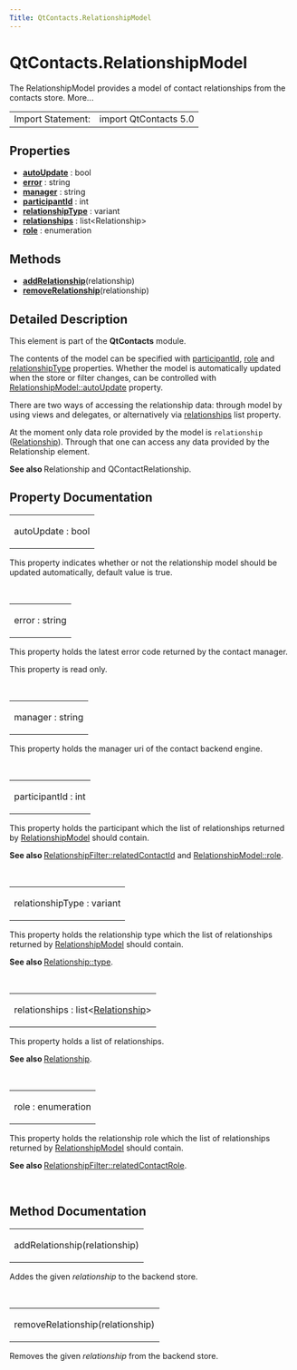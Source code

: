 ```yaml
---
Title: QtContacts.RelationshipModel
---
```


# QtContacts.RelationshipModel

<span class="subtitle"></span>
<!-- $$$RelationshipModel-brief -->
<p>The RelationshipModel provides a model of contact relationships from the contacts store. More...</p>
<!-- @@@RelationshipModel -->
<table class="alignedsummary">
<tr><td class="memItemLeft rightAlign topAlign"> Import Statement:</td><td class="memItemRight bottomAlign"> import QtContacts 5.0</td></tr></table><ul>
</ul>
<h2 id="properties">Properties</h2>
<ul>
<li class="fn"><b><b><a href="#autoUpdate-prop">autoUpdate</a></b></b> : bool</li>
<li class="fn"><b><b><a href="#error-prop">error</a></b></b> : string</li>
<li class="fn"><b><b><a href="#manager-prop">manager</a></b></b> : string</li>
<li class="fn"><b><b><a href="#participantId-prop">participantId</a></b></b> : int</li>
<li class="fn"><b><b><a href="#relationshipType-prop">relationshipType</a></b></b> : variant</li>
<li class="fn"><b><b><a href="#relationships-prop">relationships</a></b></b> : list&lt;Relationship&gt;</li>
<li class="fn"><b><b><a href="#role-prop">role</a></b></b> : enumeration</li>
</ul>
<h2 id="methods">Methods</h2>
<ul>
<li class="fn"><b><b><a href="#addRelationship-method">addRelationship</a></b></b>(relationship)</li>
<li class="fn"><b><b><a href="#removeRelationship-method">removeRelationship</a></b></b>(relationship)</li>
</ul>
<!-- $$$RelationshipModel-description -->
<h2 id="details">Detailed Description</h2>
</p>
<p>This element is part of the <b>QtContacts</b> module.</p>
<p>The contents of the model can be specified with <a href="#participantId-prop">participantId</a>, <a href="#role-prop">role</a> and <a href="#relationshipType-prop">relationshipType</a> properties. Whether the model is automatically updated when the store or filter changes, can be controlled with <a href="#autoUpdate-prop">RelationshipModel::autoUpdate</a> property.</p>
<p>There are two ways of accessing the relationship data: through model by using views and delegates, or alternatively via <a href="https://developer.ubuntu.comapps/qml/sdk-15.04.5/QtContacts.qtcontacts-overview/#relationships">relationships</a> list property.</p>
<p>At the moment only data role provided by the model is <code>relationship</code> (<a href="QtContacts.Relationship.md">Relationship</a>). Through that one can access any data provided by the Relationship element.</p>
<p><b>See also </b>Relationship and QContactRelationship.</p>
<!-- @@@RelationshipModel -->
<h2>Property Documentation</h2>
<!-- $$$autoUpdate -->
<table class="qmlname"><tr valign="top" id="autoUpdate-prop"><td class="tblQmlPropNode"><p><span class="name">autoUpdate</span> : <span class="type">bool</span></p></td></tr></table><p>This property indicates whether or not the relationship model should be updated automatically, default value is true.</p>
<!-- @@@autoUpdate -->
<br/>
<!-- $$$error -->
<table class="qmlname"><tr valign="top" id="error-prop"><td class="tblQmlPropNode"><p><span class="name">error</span> : <span class="type">string</span></p></td></tr></table><p>This property holds the latest error code returned by the contact manager.</p>
<p>This property is read only.</p>
<!-- @@@error -->
<br/>
<!-- $$$manager -->
<table class="qmlname"><tr valign="top" id="manager-prop"><td class="tblQmlPropNode"><p><span class="name">manager</span> : <span class="type">string</span></p></td></tr></table><p>This property holds the manager uri of the contact backend engine.</p>
<!-- @@@manager -->
<br/>
<!-- $$$participantId -->
<table class="qmlname"><tr valign="top" id="participantId-prop"><td class="tblQmlPropNode"><p><span class="name">participantId</span> : <span class="type">int</span></p></td></tr></table><p>This property holds the participant which the list of relationships returned by <a href="index.html">RelationshipModel</a> should contain.</p>
<p><b>See also </b><a href="QtContacts.RelationshipFilter.md#relatedContactId-prop">RelationshipFilter::relatedContactId</a> and <a href="#role-prop">RelationshipModel::role</a>.</p>
<!-- @@@participantId -->
<br/>
<!-- $$$relationshipType -->
<table class="qmlname"><tr valign="top" id="relationshipType-prop"><td class="tblQmlPropNode"><p><span class="name">relationshipType</span> : <span class="type">variant</span></p></td></tr></table><p>This property holds the relationship type which the list of relationships returned by <a href="index.html">RelationshipModel</a> should contain.</p>
<p><b>See also </b><a href="QtContacts.Relationship.md#type-prop">Relationship::type</a>.</p>
<!-- @@@relationshipType -->
<br/>
<!-- $$$relationships -->
<table class="qmlname"><tr valign="top" id="relationships-prop"><td class="tblQmlPropNode"><p><span class="name">relationships</span> : <span class="type">list</span>&lt;<span class="type"><a href="QtContacts.Relationship.md">Relationship</a></span>&gt;</p></td></tr></table><p>This property holds a list of relationships.</p>
<p><b>See also </b><a href="QtContacts.Relationship.md">Relationship</a>.</p>
<!-- @@@relationships -->
<br/>
<!-- $$$role -->
<table class="qmlname"><tr valign="top" id="role-prop"><td class="tblQmlPropNode"><p><span class="name">role</span> : <span class="type">enumeration</span></p></td></tr></table><p>This property holds the relationship role which the list of relationships returned by <a href="index.html">RelationshipModel</a> should contain.</p>
<p><b>See also </b><a href="QtContacts.RelationshipFilter.md#relatedContactRole-prop">RelationshipFilter::relatedContactRole</a>.</p>
<!-- @@@role -->
<br/>
<h2>Method Documentation</h2>
<!-- $$$addRelationship -->
<table class="qmlname"><tr valign="top" id="addRelationship-method"><td class="tblQmlFuncNode"><p><span class="name">addRelationship</span>(<span class="type">relationship</span>)</p></td></tr></table><p>Addes the given <i>relationship</i> to the backend store.</p>
<!-- @@@addRelationship -->
<br/>
<!-- $$$removeRelationship -->
<table class="qmlname"><tr valign="top" id="removeRelationship-method"><td class="tblQmlFuncNode"><p><span class="name">removeRelationship</span>(<span class="type">relationship</span>)</p></td></tr></table><p>Removes the given <i>relationship</i> from the backend store.</p>
<!-- @@@removeRelationship -->
<br/>
